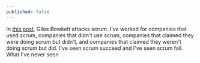 ```yaml
---
published: false
---
```


In [this post](http://gilesbowkett.blogspot.com.au/2014/09/why-scrum-should-basically-just-die-in.html), Giles Bowkett attacks scrum. I've worked for companies that used scrum, companies that didn't use scrum, companies that claimed they were doing scrum but didn't, and companies that claimed they weren't doing scrum but did. I've seen scrum succeed and I've seen scrum fail. What I've never seen 